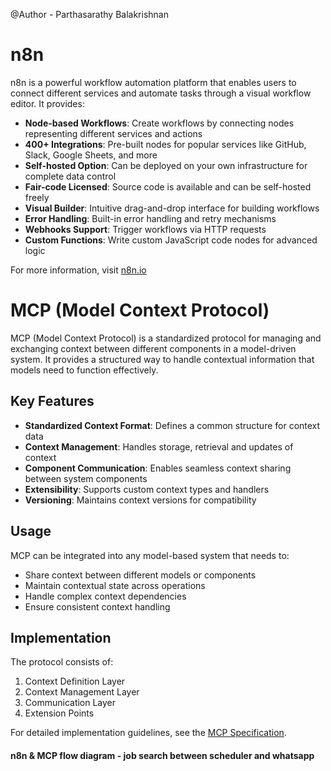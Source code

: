 @Author - Parthasarathy Balakrishnan

# n8n

n8n is a powerful workflow automation platform that enables users to connect different services and automate tasks through a visual workflow editor. It provides:

- **Node-based Workflows**: Create workflows by connecting nodes representing different services and actions
- **400+ Integrations**: Pre-built nodes for popular services like GitHub, Slack, Google Sheets, and more
- **Self-hosted Option**: Can be deployed on your own infrastructure for complete data control
- **Fair-code Licensed**: Source code is available and can be self-hosted freely
- **Visual Builder**: Intuitive drag-and-drop interface for building workflows
- **Error Handling**: Built-in error handling and retry mechanisms
- **Webhooks Support**: Trigger workflows via HTTP requests
- **Custom Functions**: Write custom JavaScript code nodes for advanced logic

For more information, visit [n8n.io](https://n8n.io)


# MCP (Model Context Protocol)

MCP (Model Context Protocol) is a standardized protocol for managing and exchanging context between different components in a model-driven system. It provides a structured way to handle contextual information that models need to function effectively.

## Key Features

- **Standardized Context Format**: Defines a common structure for context data
- **Context Management**: Handles storage, retrieval and updates of context
- **Component Communication**: Enables seamless context sharing between system components
- **Extensibility**: Supports custom context types and handlers
- **Versioning**: Maintains context versions for compatibility

## Usage

MCP can be integrated into any model-based system that needs to:
- Share context between different models or components
- Maintain contextual state across operations
- Handle complex context dependencies
- Ensure consistent context handling

## Implementation

The protocol consists of:
1. Context Definition Layer
2. Context Management Layer  
3. Communication Layer
4. Extension Points

For detailed implementation guidelines, see the [MCP Specification](docs/mcp-spec.md).


#### n8n & MCP flow diagram - job search between scheduler and whatsapp

